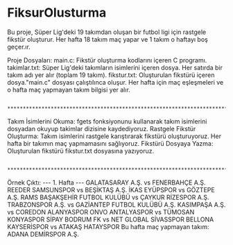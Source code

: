 # FiksurOlusturma

Bu proje, Süper Lig'deki 19 takımdan oluşan bir futbol ligi için rastgele fikstür oluşturur. Her hafta 18 takım maç yapar ve 1 takım o haftayı boş geçer.ır.

Proje Dosyaları:
main.c: Fikstür oluşturma kodlarını içeren C programı.
takimlar.txt: Süper Lig'deki takımların isimlerini içeren dosya. Her satırda bir takım adı yer alır (toplam 19 takım).
fikstur.txt: Oluşturulan fikstürü içeren dosya."main.c" dosyası çalıştılınca oluşur. Her hafta için maç eşleşmeleri ve o hafta maç yapmayan takım bilgisi yer alır.

           ***********************************************************************************************************************
  
Takım İsimlerini Okuma: fgets fonksiyonunu kullanarak takım isimlerini dosyadan okuyup takimlar dizisine kaydediyoruz.
Rastgele Fikstür Oluşturma: Takım isimlerini rastgele karıştırarak fikstürü oluşturuyoruz. Her hafta bir takımın maç yapmamasını sağlıyoruz.
Fikstürü Dosyaya Yazma: Oluşturulan fikstürü fikstur.txt dosyasına yazıyoruz.


           ***********************************************************************************************************************
Örnek Çıktı:
--- 1. Hafta ---
GALATASARAY A.Ş. vs FENERBAHÇE A.Ş.
REEDER SAMSUNSPOR vs BEŞİKTAŞ A.Ş.
İKAS EYÜPSPOR vs GÖZTEPE A.Ş.
RAMS BAŞAKŞEHİR FUTBOL KULÜBÜ vs ÇAYKUR RİZESPOR A.Ş.
TRABZONSPOR A.Ş. vs GAZİANTEP FUTBOL KULÜBÜ A.Ş.
KASIMPAŞA A.Ş. vs COREDON ALANYASPOR
ONVO ANTALYASPOR vs TÜMOSAN KONYASPOR
SİPAY BODRUM FK vs NET GLOBAL SİVASSPOR
BELLONA KAYSERİSPOR vs ATAKAŞ HATAYSPOR
Bu hafta maç yapmayan takım: ADANA DEMİRSPOR A.Ş.

